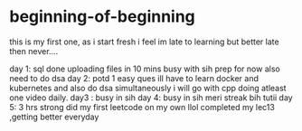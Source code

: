 # beginning-of-beginning
this is my first one, as i start fresh
i feel im late to learning but better late then never....




day 1: sql done uploading files in 10 mins busy with sih prep for now also need to do dsa
day 2: potd 1 easy ques ill have to learn docker and kubernetes and also do dsa simultaneously i will go with cpp doing atleast one video daily.
day3 : busy in sih
day 4: busy in sih
meri streak bih tutii
day 5: 3 hrs strong did my first leetcode on my own llol
completed my lec13 ,getting better everyday 
